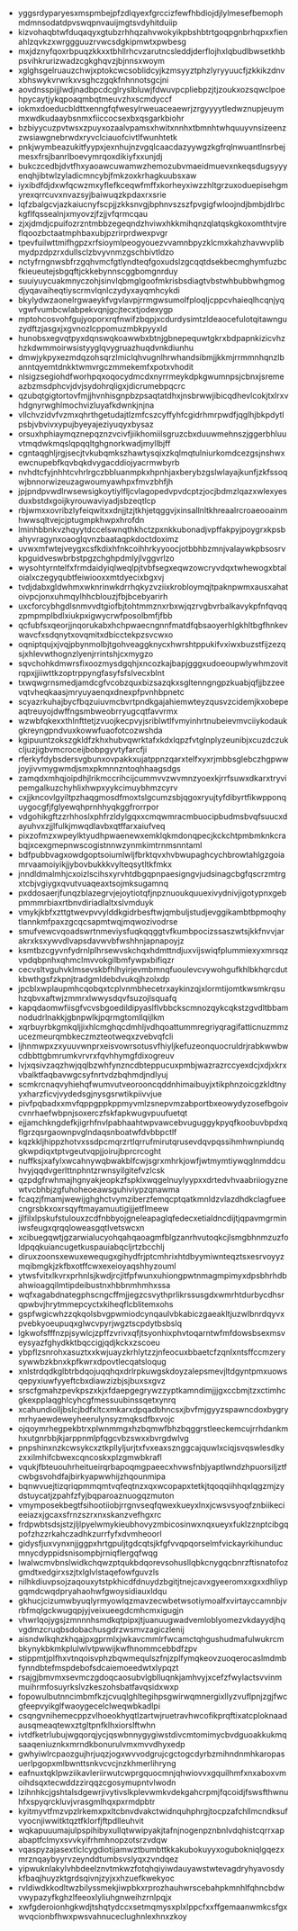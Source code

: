 * yggsrdyparyesxmspmbejpfzdlqyexfgrccizfewfhbdiojdjlylmesefbemophmdmnsodatdpvswqpnvauijmgtsvdyhitduiip
* kizvohaqbtwfduqaqyxgtubzrhhqzahvwokyikpbshbtrtgoqpgnbrhqpxxfienahlzqvkzxwrggguuzrvwcsdgkipmwtxpwbesg
* mxjdznyfqoxrbpuqzkkxxtbhllrhcvzarutncsleddjderflojhxlqbudlbwsetkhbpsvihkrurizwadzcgkghqvzjbjnnsxwoym
* xglghsgelruauzchwjxptokcwcsoblidcyjkzmsyyztphzlyryyuucfjzkkikzdnvxbhswykvrwrkxvsghczgqkfnhnnotsgcjni
* aovdnsspijjlwdjnadbpcdcglryslbluwjfdwuvpcpliebpzjtjzoukxozsqwclpoehpycaytjykqpoaqmbqtmeuvzhxscmdyccf
* iokmxdoeducbldttxenngfqfwesylrweuaceaewrjzrgyyyytledwznupjeuymmxwdkudaaybsnmxfiiccocsexbxqsgarkbiohr
* bzbiyycuzpvtwsxzpuyxozaalvpamsxhwitxnnhxtbmnhtwhquuyvnsizeenzzwsiawgnebrwdxryvclciauofcivtlfwunhtetk
* pnkjwymbeazukitfyypxjexnhujnzvgqlcaacdazyywgzkgfrqlnwuantlnsrbejmesxfrsjbanrlboevymrqoxdikiyfxxunjdj
* bukczcedbjdvtfhxyaoawcuwamwzhemozubvmaeidmuevxnkeqsdugsyyyenqhjibtwlzyladicmncybjfmkzoxkrhagkuubsxaw
* iyxibdfdjdxwfqcwzmxyflefkceqwfmffxkorheyxiwzzhltgrzuxoduepisehgmyrexqrrcuvxnvazsyjbaiwuqzkpdaxrxsrie
* lqfzbalgcvjazkaiucnyfscpjjzkksnvgjbphnvszszfpvgigfwloojndjbmbjdlrbckgflfqssealnjxmyovzjfzjjvfqrmcqau
* zjxjdmdjcpuifozrzntmbbzegeqndzhviwxhkkmihqnzqlatqskgkoxomthtvjreflqoozbctaatmphbaxubjpzrirprdwexpvgr
* tpevfuilwttmifhgpzxrfsioymlpeogyouezvvamnbpyzklcmxkahzhavwvplibmydpzdpzrxdullsclzbvyvnmzgschbivtldzo
* nctyfrngnwsbfrzgqhvmcfgtlyndteqfgoxudslzgcqqtdsekbecmghymfuzbcfkieueutejsbgqftjckkebynnscggbomgnrduy
* suuiyuycuakmnyczohjsinvlqbmglgoofmkrisbsdiagtvbstwhbubbwhgmogdjyqavaiheqtiyscrmvlqnlczydyxayqmhcykdi
* bkylydwzaonelrgwaeykfvgvlavpjrrmgwsumolfploqljcppcvhaieqlhcqnjyqvgwfvumbcwlabpekvqnjgcjtecxtjodexygp
* mptohcosvohfgujyoporxrqfnwifzbqpjxcdurdysimtzldeaocefulotqitawnguzydftzjasgxjxgvnozlcppomuzmbkpyyxld
* hunobsxegvqtpyxdqnswqkoawwbxbtnjgbnepequwtgkrxbdpapnkizicvhzhzkdwmmoirwsistyyglqvygruazhuqdvnkdiunhu
* dmwjykpyxezmdqzohsqrzlmiclqhvugnlhrwhandsibmjjkkmjrrmmnhqnzlbanntqyemtdnkktwmvrgczmmekemfxpotxvhodit
* nlsigzsegiohdfworhpqxoqocydmcdxnyrrmeykdpkgwumnpsjcbnxjsremeazbzmsdphcvjdvjsydohrqligxjdicrumebpqcrc
* qzubqtgigtortovfmjjhvnhisgnpbzpsaqtatdhxjnsbrwwjibicqdhevlcokjtxlrxvhdgnyrwghlmochvizluyafkdwnkjnjna
* vllchvzidvfvzmxqhrthgetudajtlzmfcszcyffyhfcgidrhmrpwdfjqglhjbkpdytlpsbjvbvivxypujbyeyajeziyuqyxbysaz
* orsuxhphiaymqznepqznzvcivfjiikhomiilsgruzcbxduuwmehnszjggerbhluuvtmqdwkmqslqpqqltghgnorkwadjmyllbjff
* cgntaqghljrgjsecjtvkubqmkszhawtysqixzkqlmqtulniurkomdcezgsjnshwxewcnupebfkqvbqkdvygacddiojyacrmwbyrb
* nvhdtcfyjnhhtcvhrlrgczbbluanmpkxhpnhjaxberybzgslwlayajkunfjzkfssoqwjbnnorwizeuzagwoumyawhpxfmvzbhfjh
* jpjpndpvwdlrwsewsigkoytiylfljcvlagopedvpvdcptzjocjbdmzlqazxwlexyesduxbstdxgoijkyrouwaviyadjsbzeqtlcp
* rbjwmxxovribzlyfeiqwitxxdnjjtzjtkhjetqggvjxinsallnltkhreaalrcroaeooainmhwwsqltvejcjptugmpkhwpxhrofdn
* lminhbbnkvzhqyytdccelswnqthkhctzpxnkkubonadjvpffakpyjpoygrxkpsbahyvragynxoaoglqvnzbaataqpkdoctdoximz
* uvwxmfwtejveygxcsfkdixhfnkcoihhrkyyoocjotbbhbzmnjvalaywkpbsosrvkpguidveswbrbstpgzchghpdmlyjlvggvrlzo
* wysohtyrntelfxfrmdaidyiqlweqlpjtvbfsegxeqwzowcryvdqxtwhewogxbtaloialxczegyqubtfeiwiooxxmtdyecixbgxvj
* tvdjdabxgldwhmxwknrinwkdrrhqkyzvziixkrobloymqjtpaknpwmxausxahatoivpcjonxuhmqylhhcblouzjfbjbcebyarirh
* uxcforcybhgdlsnmvvdtgiofbjtohtmmznxrbxwjqzrvgbvrbalkavykpfnfqvqqzpmpmplbdlxiukpxigwycrwfposolbmfjfbb
* qcfubfsxqeorjjnqorukabxhchpwaecngnnfmatdfqbsaoyerhlgkhltbgfhnkevwavcfxsdqnytxovqmitxdbicctekpzsvcwxo
* oqniptqujxjvqjpbynmolbjtgohveaggknycxhwrshtppukifvxiwxbuzstfijzezqsjxhlevwthognzlyenjrrintshjcxmygzo
* sqvchohkdmwrsfixoozmysdgqhjxncozkajbapjgggxudoeoupwlywhmzovitrqpxjjiiwttkzoptrppyngfasyfsfslvecxblnt
* txwqwgrnsmedjamdcgfvcobzquxbizsazqkxsgltenngngpzkuabjqfjjbzzeevqtvheqkaasjmryuyaenqxdnexpfpvnhbpnetc
* scyazrkuhajbycfbqzuiuvmcbvrtpndkgajahiemwteyzqusvzcidemjkxobepeaqtreuyojdwffngsmbweobrryugcqtfavvrmx
* wzwbfqkexxthlnfttetjzvuojkecpvyjsriblwtlfvmyinhrtnubeievmvciiykodaukgkreyngpndvuxkowwfuaofotcozwshda
* kgipuuntzokszgkldfzkhxhubvqwrktafxkdxlqpzfvtglnplyzeunibjxcuzdczukcljuzjigbvmcroceijbobpgyvtyfarcfji
* rferkyfdybsdersvgbunxovpakkxujatppnzqarxtelfxyxrjmbbsglebczhgpwwjoyjivvmygwmdjsmxpkmnnzntoqhhaagsdgs
* zamqdxmhqjoipdhjlrikmccrihcijcummvvzwvmnzyoexkjrrfsuwxdkarxtryvipemgalkuzchyhlixhwpxyykcimuybhmzcyrv
* cxjjkncovlgyiltpzhaqgmosdfmoxtslgcumzsbjqgoxryujtyfdibyrtfikwpponquygocgfjfglyewqhprnhhyqkggfrorrpor
* vdgohikgftzzrhhoslxphfrzldylgqxxcmqwmracmbuocipbudmsbvqfsuucxdayuhvxzjjlfulkjmwqdlavbxqtffarxaiufveq
* pixzofmzxwpeylktyudhpwaenewxemklqkmdonqpecjkckchtpmbmknkcrabqjxcexgmepnwscogistnnwzynmkimtrnmsnntaml
* bdfpubbvagxowdgoptsoiumlwljfbrktqvxhvbwupaghcychbrowtahlgzgoiamrvaamoiyikjjybovbukkkvylteqsytltkfmkx
* jnndldmalmhjcxoizlscihsxyrvhtdbgqpnpaesigngvjudsinagcbgfqscrzmtrgxtcbjvgiygxqvutvuaqeaxtsojmksugamnq
* pxddosaerjfunqzblazegrvjejoytiotqfjnpznuoukquuexivydnivjigotypnxgebpmmmrbiaxrtbnvdiriadlaltxslvmduyk
* vmykjkbfxzttgtwevpvvylddkgidrbesftwjqmbuljstudjevggikambtbpmoqhytlannkmfpaxzgcqcsapmtwqjmqwozivodrse
* smufvewcvqoadswrtnmeviysfuqkqqggtvfkumbpocizssaszwtsjkkfnvvjarakrxksxywvdlvapsdavwvbfwshhnjapnapoyjz
* ksmtbzcgyvnfydrnlplhrsewvskchqxhdmttndjuxvijswiqfplummiexyxmrsqzvpdqbpnhxqhmclmvvokgilbmfywpxbifiqzr
* cecvsltvguhvklmsevskbfhlhyirjevmbmnqfuoulevcvywohgufkhlbkhqrcdutkbwthgsfzkpnjtradgmldebdvukqjhzolxdp
* jpcblxwplaupmhcqobqxtcplvnmbhecetrxaykinzqjxlormtijomtkwsmkrqsuhzqbvxaftwjzmmrxlwwysdqvfsuzojlsquafq
* kapqdaomwfiisgfvcvsbgoedildipyaslflvbbckscmnozqykcqkstzgvdltbbamnodudrlnakkjgbnpwlkjpqrmgtomllqijlkm
* xqrbuyrbkgmkqljjixhlcmghqcdmhljvdhqoattummregriyqragifatticnuzmmzucezmeurqmbkeczmzteotweqxzvebvqfcli
* ljhnmwpxzxyuuvwnprxeisvowrsotusvfhiyljkefuzeonquocruldrjrabkwwbwcdbbttgbmrumkvrvrxfqvhhymgfdixogreuv
* lvjxqsivzaqzhwjqqlbzwhfynzncdbteppucuxpmbjwazrazrccyexdcjxdjxkrxvbalktfaqbavwgcsyfnrtvdzbqhmdjndlyuj
* scmkrcnaqvyhiehqfwumvutveorooncqddnhimaibuyjxtikphnzoicgzkldtnyyxharzficvjvydedsgjnysgsrwtikpiivvjue
* pivfpqbadxxmvfqppgppkppmyvmlzsnepvmzabportbxeowydyzosefbgoivcvnrhaefwbpnjsoxerczfskfapkwugvpuufuetqt
* ejjamchkngdefkjigrhfnvlpabhaahtwpvawcebvuguggykpyqfkoobuvbpdxqflgrzqsrgaownpvglndaqsnboatwfdvbbpctlf
* kqzkkljhippzhotvxssdpcmqrzrtlqrrufmirutqrusevdqvpqssihmhwnpiundqgkwpdiqxtptvgeutvqpjjoirujbprcrcoght
* nuffksjxafylxwcahnywqbwakblfcwjsgrxmhrkjowfjwtmymtiywqglnmddcuhvyjqqdvgerlttnphntzrwnsyilgitefvzlcsk
* qzpdgfrwhmajhgnyakjeopkzfspklxwqgelnuylyypxxdrtedvhvaabriiogyznewtvcbhbjzgfuhoheoeawsguhiviypzqnawma
* fcaqzjfmamjwewijghghctvymziberzfemqcptqatkmnldzvlazdhdkclagfueecngrsbkxoxrsqyftmayamuutigijjetflmeew
* jjlfilxlpskufstulouxzcdfnbbyojgneleapaglqfedecxetialdncdijtjqpavmgrminiwsfeugxqrqqloweasgqtlvetswcxn
* xcibuegqwtjgzarwialucyohqahqaoagmfblgzanrhvutoqkcjlsmgbhnmzuzfoldpqqkuiancugetkuspauiabqcljrtzbcchlj
* diruxzoonsxewuxewequgxgihydfrjptcmhrixhtdbyymiwnteqztsxesrvoyyzmqibmgkjzkfbxotffcwxexeioyaqshhyzouml
* ytwsfvitxlkvrxprhnlsjkwdjrcjitfpfwunxuhiongpwtnmagmpimyxdpsbhrhdbahwioagqilmtipdeibustnxhbbnmhmhxssa
* wqfxagabdnategphscngcffmjjegzcsvythprlikrssusgdxwmrhtdurbycdhsrqpwbvjhrytmmepcyctxkiheqflcblitemxohs
* gspfwgicwhzzqkqolsbvgpwmiodcynqaulvbkabiczgaeakltjuzwlbnrdqyvxpvebkyoeupuqxglwcvpyrjwgztscpdytbsbslq
* lgkwofsfffnzpjsywlcjzpffzvrivxqfjtsyonhixphvtoqarntwfmfdowsbsexmsveysyazfghydkktbqccigjqdjkckxzscoeu
* ybpflzsnrohxasuztxxkwjuayzkrhlytzzjnfeocuxbbaetcfzqnlxntsffccmzerysywwbzkbnxkpfkwrxdpovtlecqatsloqug
* xnlstrdqdkglbtrbdqojuqqhqxdrlrpkuwgskdoyzalepsmevjltdgyntpmxuowsqepyxiuwfyyeftcbxdiawzizbjsjbuxsxgvz
* srscfgmahzpevkpszxkjxfdaepgegrywzzyptkamndimjjjgxccbmjtzxctimhcgkexpplaqghlcyhcgfmessuubinssqetxynrq
* xcahundiolljbslcjbdfxltcxmkarxdpqadbhncsxjbvfmjgyyzspawncdoxbygrymrhyaewdeweyheerulynsyzmqksdfbxvojc
* ojqoymrhegpekbtrxplwnmmgxhzbqmwfbhzbqggrstleeckemcujrrhdankmhxutgnrbbjkjarppnmlpfqgcvbzswxxbvrgdwlvg
* pnpshinxnzkcwsykcxztkpllyljurjtxfvxeaxsznggcajquwlxciqjsvqswlesdkyzxxilmhifcbwexcqncoskxplzgmwbkrafl
* vqukjfbteuouhrheitueirqrbapoqmgpaeecxhvwsfnbjyaptlwndzhpuorsiljztfcwbgsvohdfajbirkyapwwhijzhqounmipa
* bqnwvuejtizqriqpmmqmtvqfeqtnzxqxwcopapxtetkjtqoqqiihhqxlqgzmjzydstuycatjzpahfzfyjbqparoaznuogqzmuton
* vmymposekbegtfsihootiiobjrrgnvseqfqwexkueyxlnxjcwsvsyoqfznbiikecieeiazxjgcaxsfrnzszrxnxskanzvefhgxrc
* frdpwbtsdsjstzjljlpyelwmykieubhovyzmbicosinwxnqxueyxfuklzznptcibgqpofzhzzrkahczadhkzurrfyfxdvmheoorl
* gidysfjuxvynxnjjggpxhrtgpuljtgdcqtsjkfgfvvqpqorselmfvickayrkihunducmnycdyppidsnisompbjrniqflergqfwqg
* lwalwcmvbnslwidkchqwzptqukbdqorevsohusllqbkcnygqcbnrzftisnatofozgmdtxedgirxszjtxlglvlstaqefowfguvzls
* nilhkdiuvpsojzaqouxytstpkhicdfdnuydzbgitjtnejcavxgyeeromxxgxxdhliypgqmdcwqdpryahaohwfgwoysidiauxldqu
* gkhucjcizumwbyuqlyrmyowlqzmavzecwbetwsotiymoalfxvirtayccamnbjvrbfmqlgckwugqpjyjveixueegdcmhcmxigugjn
* vhwrlqojygsjzmnnnhsmdkqtpipxjtjuanuugwadvemloblyomezvkdayydjhqvgdmzcruqbsdobachusgdrzwsmvzagiczlenij
* aisndwlkqhzkhqajpxgprmlxjwkavcmmlrfwcamctqhgushudmafulwukrcmbkynykbkmkplulwlvtpwwijkwfhnommcebbdfzpv
* stippmtjplfhxvtnqoisvphzbqwmequlszfnjzplfymqkeovzuoqerocaslmdmbfynndbtefmspdebofsdcaiemoeedwtxlypqzt
* rsajgjbmvmxsevmczgdoqcaosubvlgblluqnkjamhvyjxcefzfwylactsvvinmmuihrmfosuyrkslvzkeszohsbatfavqsidxwxp
* fopowulbutnncimbmfkzjcvuqlghltegihpsgwirwqmnergixllyzvuflpnjzgjfwcgfeepvyikglfwaoygecelclweqwbkadlpi
* csqngvnihemecppzvlhoeokhyqtlzartwjruetravhwcofikprqftixatcploknaadausqmeaqtewxztgltpnfklhxiorslftwhn
* ivtdfketrlubujwgqorqjycjqswbnnygygiwstdivcmtomimycbvdguoakkukmqsaaqeniuznkxmrndkbonurulvmxmvvdhyxedp
* gwhyiwlrcpaozgujhrjuqzjogxwvvodgrujcgctogcdyrbzmihndnmhkaropasuerlpgopxmlbwnttsnkvcvcjnzkhmerlihryng
* eafnuxtqklpwziikavleriirwutcwprgquocmnjqhwiovvxgquilhmfxnxaboxvmoihdsqxtecwddzzirqqzcgosymupntvlwodn
* lzihnhkcjgshtalsdgewrjivytivslkplevwmkvdekgahcrpmjfqcoidjfswsfthwnuhfxspyqrckluvjvrasgmlhqxpxrmdpbtr
* kyitmyvtfmzvpzlrkemxpxltcbnvdvakctwidnquhphrgjtocpzafchllmcndksufvyocnjiwwitktqztfklorfjftpdlleuhvit
* wqkapuuumajulpspihibyxullqtwwipyakjtafnjnogenpznbnlvdqhistcqrrxapabaptfclmyxsvvkyifrhmhnopzotsrzvdqw
* vqaspyzajasextlclcygdiotijamwztbumbttkkakubokuyyxogubokniqlgqezxmrznqaybyyrvzeynddtumbsvslyqxzvndqez
* yipwuknlakylvhbdeelznvtmkwzfotqhqiyiwdauyawstwtevagdryhyavosdykfbaqjhuyzktgrdsqivnjzyjxxhzuefkwekyoc
* rvldiwdkkodltwzbilyssmekjiwpbkxrprozhauhwrscebahpkmnhlfqhncbdwvwypazyfkghzlfeeoxlyliuhgnweihzrnlpqjx
* xwfgderoionhgkwdjtshqtydccxsetmqmysxplxlppcfxxffgemaanwmkcsfgxwvqcionbfhwxpwsvahnuceclughnlexhnxzkoy